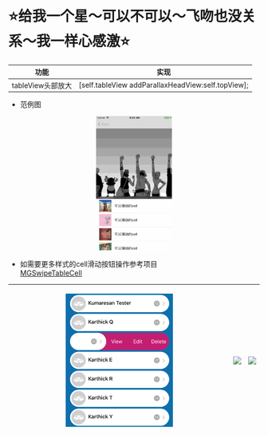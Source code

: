 # ⭐️给我一个星～可以不可以～飞吻也没关系～我一样心感激⭐️

|功能|实现|
|:---:|:---:|
|tableView头部放大|[self.tableView addParallaxHeadView:self.topView];|


- 范例图

<p align="center"><img src="/CFCustomTableView/1.gif" width="30%" /></p>





- 如需要更多样式的cell滑动按钮操作参考项目  
[MGSwipeTableCell](https://github.com/MortimerGoro/MGSwipeTableCell)

|<p align="center"><img src="https://github.com/MortimerGoro/MGSwipeTableCell/blob/master/readme-assets/RoundTableViewCell.png" width="50%" /></p>|<p align="center"><img src="https://raw.githubusercontent.com/MortimerGoro/MGSwipeTableCell/master/readme-assets/clip.gif" /></p>|<p align="center"><img src="https://raw.githubusercontent.com/MortimerGoro/MGSwipeTableCell/master/readme-assets/3d.gif" /></p>|
|:--:|:--:|:--:|
